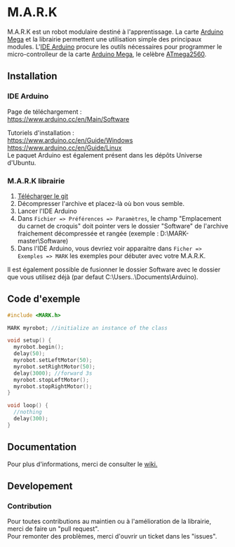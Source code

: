 # M.A.R.K

M.A.R.K est un robot modulaire destiné à l'apprentissage. La carte [Arduino Mega] et la librairie permettent une utilisation simple des principaux modules. L'[IDE Arduino] procure les outils nécessaires pour programmer le micro-controlleur de la carte [Arduino Mega], le celèbre [ATmega2560]. 

[IDE Arduino]: https://www.arduino.cc/en/Main/Software/
[Arduino Mega]:https://www.generationrobots.com/fr/401945-arduino-mega-2560-rev3.html/
[ATmega2560]: http://ww1.microchip.com/downloads/en/DeviceDoc/Atmel-2549-8-bit-AVR-Microcontroller-ATmega640-1280-1281-2560-2561_datasheet.pdf/

## Installation

### IDE Arduino
Page de téléchargement : <br />
https://www.arduino.cc/en/Main/Software

Tutoriels d'installation : <br />
https://www.arduino.cc/en/Guide/Windows<br />
https://www.arduino.cc/en/Guide/Linux <br />
Le paquet Arduino est également présent dans les dépôts Universe d'Ubuntu.

### M.A.R.K librairie

1. [Télécharger le git](https://github.com/generationrobots-lab/MARK/archive/master.zip)
2. Décompresser l'archive et placez-là où bon vous semble.
3. Lancer l'IDE Arduino 
4. Dans  `Fichier => Préférences => Paramètres`, le champ "Emplacement du carnet de croquis" doit pointer vers le dossier "Software" de l'archive fraichement décompressée et rangée (exemple : D:\MARK-master\Software)
5. Dans l'IDE Arduino, vous devriez voir apparaitre dans `Ficher => Exemples => MARK` les exemples pour débuter avec votre M.A.R.K.

Il est également possible de fusionner le dossier Software avec le dossier que vous utilisez déjà (par defaut C:\Users\..\Documents\Arduino).

## Code d'exemple 

```c++
#include <MARK.h>

MARK myrobot; //initialize an instance of the class

void setup() {
  myrobot.begin();
  delay(50);
  myrobot.setLeftMotor(50);
  myrobot.setRightMotor(50);
  delay(3000); //forward 3s
  myrobot.stopLeftMotor();
  myrobot.stopRightMotor();
}

void loop() {
  //nothing
  delay(300);
}

```

## Documentation
Pour plus d'informations, merci de consulter le [wiki.](https://github.com/generationrobots-lab/MARK/wiki)

## Developement

### Contribution


Pour toutes contributions au maintien ou à l'amélioration de la librairie, merci de faire un "pull request".  <br />
Pour remonter des problèmes, merci d'ouvrir un ticket dans les "issues".
